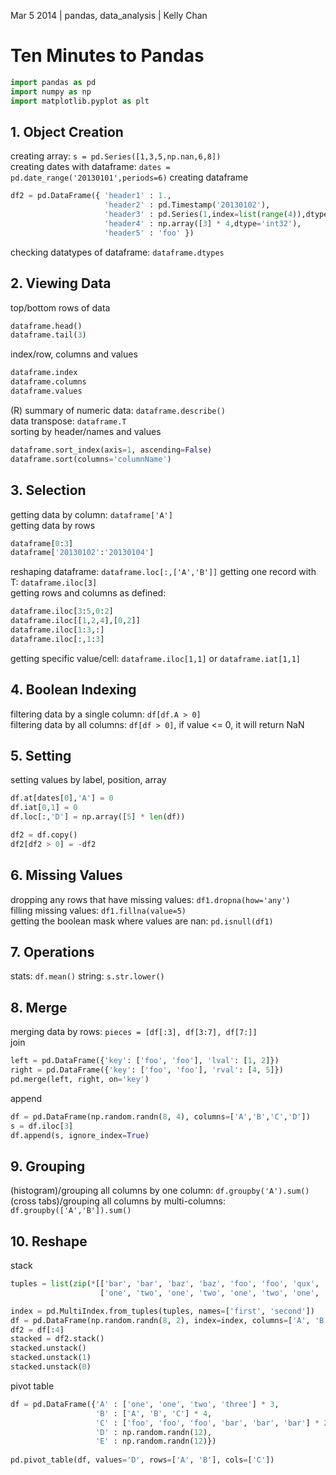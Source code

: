 Mar 5 2014 | pandas, data_analysis | Kelly Chan
# Ten Minutes to Pandas

```python
import pandas as pd
import numpy as np
import matplotlib.pyplot as plt
```

## 1. Object Creation

creating array: `s = pd.Series([1,3,5,np.nan,6,8])`  
creating dates with dataframe: `dates = pd.date_range('20130101',periods=6)`
creating dataframe
```python
df2 = pd.DataFrame({ 'header1' : 1.,
                     'header2' : pd.Timestamp('20130102'),
                     'header3' : pd.Series(1,index=list(range(4)),dtype='float32'),
                     'header4' : np.array([3] * 4,dtype='int32'),
                     'header5' : 'foo' })
```
checking datatypes of dataframe: `dataframe.dtypes`

## 2. Viewing Data

top/bottom rows of data
```python
dataframe.head()
dataframe.tail(3)
```
index/row, columns and values
```python
dataframe.index
dataframe.columns
dataframe.values
```
(R) summary of numeric data: `dataframe.describe()`  
data transpose: `dataframe.T`  
sorting by header/names and values
```python
dataframe.sort_index(axis=1, ascending=False)
dataframe.sort(columns='columnName')
```

## 3. Selection

getting data by column: `dataframe['A']`  
getting data by rows
```python
dataframe[0:3]
dataframe['20130102':'20130104']
```
reshaping dataframe: `dataframe.loc[:,['A','B']]`
getting one record with T: `dataframe.iloc[3]`  
getting rows and columns as defined: 
```python
dataframe.iloc[3:5,0:2]
dataframe.iloc[[1,2,4],[0,2]]
dataframe.iloc[1:3,:]
dataframe.iloc[:,1:3]
```
getting specific value/cell: `dataframe.iloc[1,1]` or `dataframe.iat[1,1]`

## 4. Boolean Indexing

filtering data by a single column: `df[df.A > 0]`  
filtering data by all columns: `df[df > 0]`, if value <= 0, it will return NaN

## 5. Setting

setting values by label, position, array
```python
df.at[dates[0],'A'] = 0
df.iat[0,1] = 0
df.loc[:,'D'] = np.array([5] * len(df))

df2 = df.copy()
df2[df2 > 0] = -df2
```
## 6. Missing Values

dropping any rows that have missing values: `df1.dropna(how='any')`  
filling missing values: `df1.fillna(value=5)`  
getting the boolean mask where values are nan: `pd.isnull(df1)`

## 7. Operations

stats: `df.mean()`
string: `s.str.lower()`

## 8. Merge

merging data by rows: `pieces = [df[:3], df[3:7], df[7:]]`  
join
```python
left = pd.DataFrame({'key': ['foo', 'foo'], 'lval': [1, 2]})
right = pd.DataFrame({'key': ['foo', 'foo'], 'rval': [4, 5]})
pd.merge(left, right, on='key')
```
append
```python
df = pd.DataFrame(np.random.randn(8, 4), columns=['A','B','C','D'])
s = df.iloc[3]
df.append(s, ignore_index=True)
```

## 9. Grouping

(histogram)/grouping all columns by one column: `df.groupby('A').sum()`  
(cross tabs)/grouping all columns by multi-columns: `df.groupby(['A','B']).sum()`

## 10. Reshape

stack
```python
tuples = list(zip(*[['bar', 'bar', 'baz', 'baz', 'foo', 'foo', 'qux', 'qux'],
                    ['one', 'two', 'one', 'two', 'one', 'two', 'one', 'two']]))

index = pd.MultiIndex.from_tuples(tuples, names=['first', 'second'])
df = pd.DataFrame(np.random.randn(8, 2), index=index, columns=['A', 'B'])
df2 = df[:4]
stacked = df2.stack()
stacked.unstack()
stacked.unstack(1)
stacked.unstack(0)
```

pivot table
```python
df = pd.DataFrame({'A' : ['one', 'one', 'two', 'three'] * 3,
                   'B' : ['A', 'B', 'C'] * 4,
                   'C' : ['foo', 'foo', 'foo', 'bar', 'bar', 'bar'] * 2,
                   'D' : np.random.randn(12),
                   'E' : np.random.randn(12)})
                   
pd.pivot_table(df, values='D', rows=['A', 'B'], cols=['C'])                   
```
